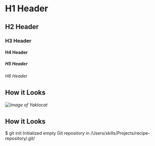 # H1 Header
## H2 Header
### H3 Header
#### H4 Header
##### H5 Header
###### H6 Header
## How it Looks
###### ![Image of Yaktocat](https://octodex.github.com/images/yaktocat.png)
## How it Looks 
$ git init
Initialized empty Git repository in /Users/skills/Projects/recipe-repository/.git/
